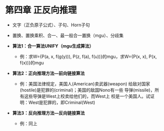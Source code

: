 # 第四章 正反向推理

- 文字（正负原子公式）、子句、Horn子句
- 置换、置换乘积、合一、最一般合一置换（mgu）、分歧集
- **算法1：合一算法UNIFY（mgu生成算法）**
  - 例：求W={P(a, x, f(g(y))), P(z, f(a), f(u))}的mgu，求W={P(x, x), P(x, f(x))}的mgu

- **算法2：正向推理方法—前向链接算法**
  - 例：美国法律规定，美国人(American)卖武器(weapon) 给敌对国家(hostile)是犯罪的(criminal)；美国的敌国Nono有一些 导弹(missile)，所有这些导弹是West上校卖给他们的，而West上 校是一个美国人。试证明：West是犯罪的，即Criminal(West)
- **算法3：反向推理方法—反向链接算法**
  - 例：同上